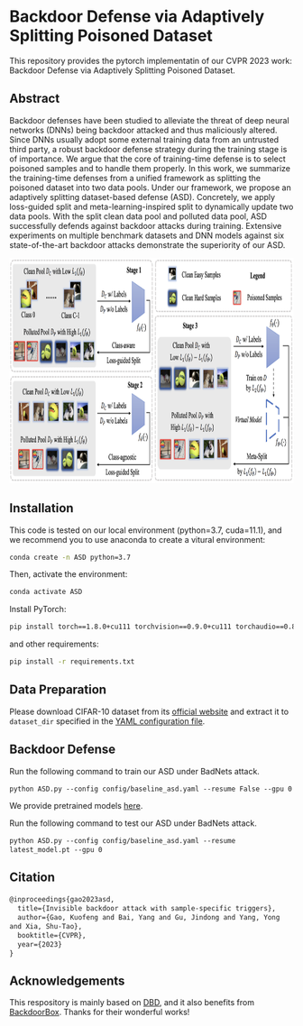# Backdoor Defense via Adaptively Splitting Poisoned Dataset

This repository provides the pytorch implementatin of our CVPR 2023 work: Backdoor Defense via Adaptively Splitting Poisoned Dataset.

## Abstract

Backdoor defenses have been studied to alleviate the threat of deep neural networks (DNNs) being backdoor attacked and thus maliciously altered. Since DNNs usually adopt some external training data from an untrusted third party, a robust backdoor defense strategy during the training stage is of importance. We argue that the core of training-time defense is to select poisoned samples and to handle them properly. 
In this work, we summarize the training-time defenses from a unified framework as splitting the poisoned dataset into two data pools. Under our framework, we propose an adaptively splitting dataset-based defense (ASD). Concretely, we apply loss-guided split and meta-learning-inspired split to dynamically update two data pools. With the split clean data pool and polluted data pool, ASD successfully defends against backdoor attacks during training. Extensive experiments on multiple benchmark datasets and DNN models against six state-of-the-art backdoor attacks demonstrate the superiority of our ASD.

<div align=center>
<img src="assets/pipeline_cvpr.png" width="800" height="400" alt="Pipeline of ASD"/><br/>
</div>

## Installation

This code is tested on our local environment (python=3.7, cuda=11.1), and we recommend you to use anaconda to create a vitural environment:

```bash
conda create -n ASD python=3.7
```
Then, activate the environment:
```bash
conda activate ASD
```

Install PyTorch:

```bash
pip install torch==1.8.0+cu111 torchvision==0.9.0+cu111 torchaudio==0.8.0 -f https://download.pytorch.org/whl/torch_stable.html
```
and other  requirements:
```bash
pip install -r requirements.txt
```

## Data Preparation

Please download CIFAR-10 dataset from its [official
website](https://www.cs.toronto.edu/~kriz/cifar-10-python.tar.gz) and extract it to `dataset_dir`
specified in the [YAML configuration file](./config/baseline_asd.yaml).

## Backdoor Defense

Run the following command to train our ASD under BadNets attack.

```shell
python ASD.py --config config/baseline_asd.yaml --resume False --gpu 0
```

We provide pretrained models [here](./storage/baseline_asd/checkpoint).

Run the following command to test our ASD under BadNets attack.

```shell
python ASD.py --config config/baseline_asd.yaml --resume latest_model.pt --gpu 0
```

## Citation

```
@inproceedings{gao2023asd,
  title={Invisible backdoor attack with sample-specific triggers},
  author={Gao, Kuofeng and Bai, Yang and Gu, Jindong and Yang, Yong and Xia, Shu-Tao},
  booktitle={CVPR},
  year={2023}
}
```

## Acknowledgements

This respository is mainly based on [DBD](https://github.com/SCLBD/DBD), and it also benefits from [BackdoorBox](https://github.com/THUYimingLi/BackdoorBox). Thanks for their wonderful works!
